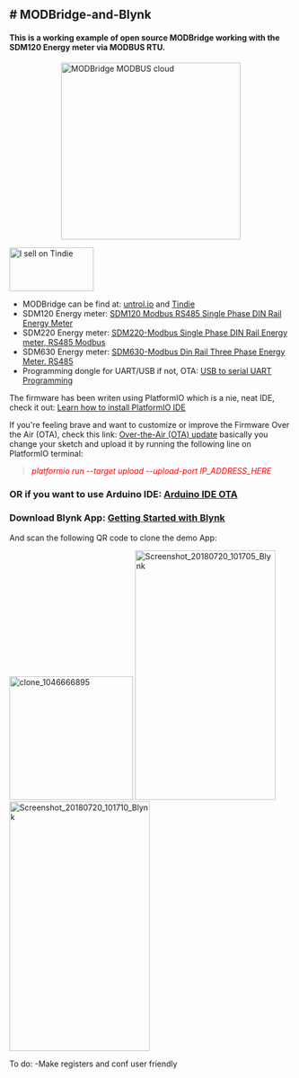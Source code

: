 <h2># MODBridge-and-Blynk</h2>
<h4>This is a working example of open source MODBridge working with the SDM120 Energy meter via MODBUS RTU.</h4>
<p><img style="display: block; margin-left: auto; margin-right: auto;" src="https://cdn.tindiemedia.com/images/resize/65vChiPotfqY2uvdVtShhdQLEnE=/p/full-fit-in/2400x1600/i/348611/products/2018-08-04T20%3A09%3A13.394Z-MODBridge%20side.png" alt="MODBridge MODBUS cloud" width="320" height="315" /></p>

<a href="https://www.tindie.com/stores/lbispo/?ref=offsite_badges&utm_source=sellers_lbispo&utm_medium=badges&utm_campaign=badge_medium"><img src="https://d2ss6ovg47m0r5.cloudfront.net/badges/tindie-mediums.png" alt="I sell on Tindie" width="150" height="78"></a>

<ul> 
<li>MODBridge can be find at:&nbsp;<a href="http://untrol.io/" target="_blank" rel="noopener">untrol.io</a>&nbsp;and&nbsp;<a href="https://www.tindie.com/stores/lbispo/">Tindie</a></li>
<li>SDM120 Energy meter: <a href="http://s.click.aliexpress.com/e/cACmR19O" target="_parent">SDM120 Modbus RS485 Single Phase DIN Rail Energy Meter</a></li>
<li>SDM220 Energy meter: <a href="http://s.click.aliexpress.com/e/c9nfQmli" target="_parent">SDM220-Modbus Single Phase DIN Rail Energy meter, RS485 Modbus</a></li>
<li>SDM630 Energy meter: <a href="http://s.click.aliexpress.com/e/z6yEJCG" target="_parent">SDM630-Modbus  Din Rail Three Phase Energy Meter. RS485</a></li>
<li>Programming dongle for UART/USB if not, OTA: <a href="http://s.click.aliexpress.com/e/g23Usug" target="_parent">USB to serial UART Programming</a></li>
</ul>
<p>The firmware has been writen using PlatformIO which is a nie, neat IDE, check it out:&nbsp;<a href="https://platformio.org/platformio-ide" target="_blank" rel="noopener">Learn how to install PlatformIO IDE</a></p>
<p>If you're feeling brave and want to customize or improve the Firmware Over the Air (OTA), check this link: <a title="Over-the-Air (OTA) update" href="http://docs.platformio.org/en/latest/platforms/espressif8266.html#over-the-air-ota-update" target="_blank" rel="noopener">Over-the-Air (OTA) update</a> basically you change your sketch and upload it by running the following line on PlatformIO terminal:</p>
<blockquote>
<p><span style="color: #ff0000;"><em>platformio run --target upload --upload-port IP_ADDRESS_HERE</em></span></p>
</blockquote>
<h3>OR if you want to use Arduino IDE:&nbsp;<a href="https://arduino-esp8266.readthedocs.io/en/latest/ota_updates/readme.html#arduino-ide" target="_blank" rel="noopener">Arduino IDE OTA</a></h3>
<h3>Download Blynk App: <a href="https://www.blynk.cc/getting-started/" target="_blank" rel="noopener"><strong>Getting Started with Blynk</strong></a></h3>
<p>And scan the following QR code to clone the demo App:</p>
<p><a href="https://imgbb.com/"><img src="https://image.ibb.co/icuMPJ/clone_1046666895.png" alt="clone_1046666895" width="220" height="220" border="0" /></a> <a href="https://ibb.co/iXgPdd"><img src="https://preview.ibb.co/i1pXWy/Screenshot_20180720_101705_Blynk.jpg" alt="Screenshot_20180720_101705_Blynk" width="250" height="444" border="0" /></a> <a href="https://ibb.co/dPpAJd"><img src="https://preview.ibb.co/fwQjdd/Screenshot_20180720_101710_Blynk.jpg" alt="Screenshot_20180720_101710_Blynk" width="250" height="444" border="0" /></a></p>
<p>To do: -Make registers and conf user friendly</p>
